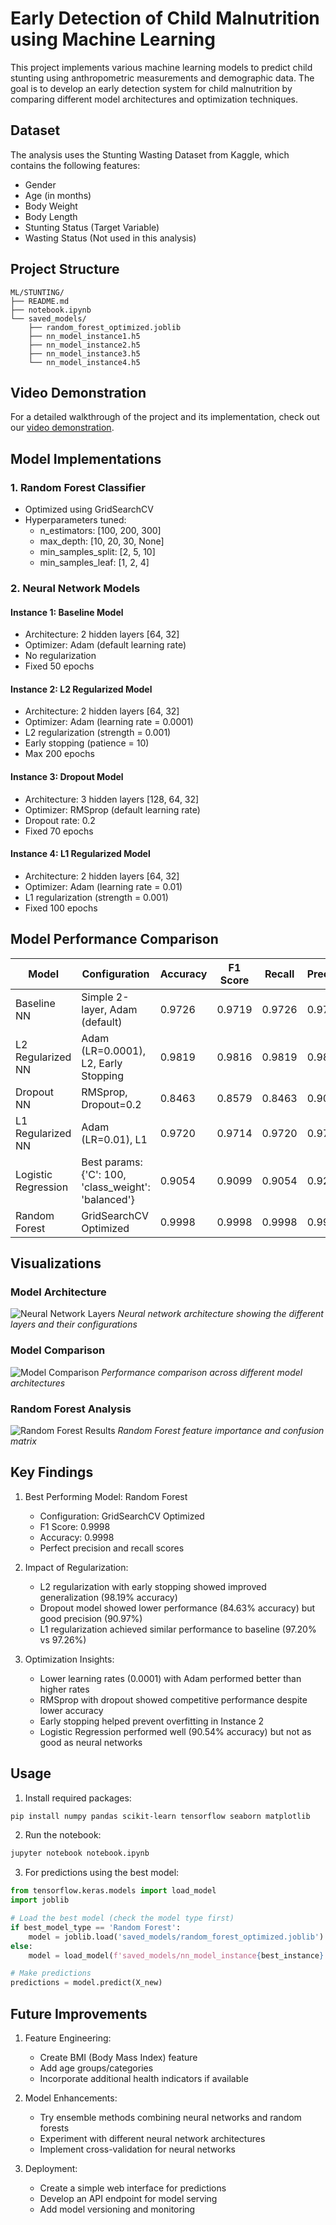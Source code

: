 # Early Detection of Child Malnutrition using Machine Learning

This project implements various machine learning models to predict child stunting using anthropometric measurements and demographic data. The goal is to develop an early detection system for child malnutrition by comparing different model architectures and optimization techniques.

## Dataset

The analysis uses the Stunting Wasting Dataset from Kaggle, which contains the following features:
- Gender
- Age (in months)
- Body Weight
- Body Length
- Stunting Status (Target Variable)
- Wasting Status (Not used in this analysis)

## Project Structure

```
ML/STUNTING/
├── README.md
├── notebook.ipynb
└── saved_models/
    ├── random_forest_optimized.joblib
    ├── nn_model_instance1.h5
    ├── nn_model_instance2.h5
    ├── nn_model_instance3.h5
    └── nn_model_instance4.h5
```

## Video Demonstration
For a detailed walkthrough of the project and its implementation, check out our [video demonstration](https://drive.google.com/drive/folders/1zL1vrziJ5Vb9hCgAXoaibgjJFgB9rTqY?usp=sharing).

## Model Implementations

### 1. Random Forest Classifier
- Optimized using GridSearchCV
- Hyperparameters tuned:
  - n_estimators: [100, 200, 300]
  - max_depth: [10, 20, 30, None]
  - min_samples_split: [2, 5, 10]
  - min_samples_leaf: [1, 2, 4]

### 2. Neural Network Models

#### Instance 1: Baseline Model
- Architecture: 2 hidden layers [64, 32]
- Optimizer: Adam (default learning rate)
- No regularization
- Fixed 50 epochs

#### Instance 2: L2 Regularized Model
- Architecture: 2 hidden layers [64, 32]
- Optimizer: Adam (learning rate = 0.0001)
- L2 regularization (strength = 0.001)
- Early stopping (patience = 10)
- Max 200 epochs

#### Instance 3: Dropout Model
- Architecture: 3 hidden layers [128, 64, 32]
- Optimizer: RMSprop (default learning rate)
- Dropout rate: 0.2
- Fixed 70 epochs

#### Instance 4: L1 Regularized Model
- Architecture: 2 hidden layers [64, 32]
- Optimizer: Adam (learning rate = 0.01)
- L1 regularization (strength = 0.001)
- Fixed 100 epochs

## Model Performance Comparison

| Model | Configuration | Accuracy | F1 Score | Recall | Precision |
|-------|--------------|----------|-----------|---------|------------|
| Baseline NN | Simple 2-layer, Adam (default) | 0.9726 | 0.9719 | 0.9726 | 0.9735 |
| L2 Regularized NN | Adam (LR=0.0001), L2, Early Stopping | 0.9819 | 0.9816 | 0.9819 | 0.9822 |
| Dropout NN | RMSprop, Dropout=0.2 | 0.8463 | 0.8579 | 0.8463 | 0.9097 |
| L1 Regularized NN | Adam (LR=0.01), L1 | 0.9720 | 0.9714 | 0.9720 | 0.9724 |
| Logistic Regression | Best params: {'C': 100, 'class_weight': 'balanced'} | 0.9054 | 0.9099 | 0.9054 | 0.9260 |
| Random Forest | GridSearchCV Optimized | 0.9998 | 0.9998 | 0.9998 | 0.9998 |

## Visualizations

### Model Architecture
![Neural Network Layers](images/layers.png)
*Neural network architecture showing the different layers and their configurations*

### Model Comparison
![Model Comparison](images/comparison.png)
*Performance comparison across different model architectures*

### Random Forest Analysis
![Random Forest Results](images/random.png)
*Random Forest feature importance and confusion matrix*

## Key Findings

1. Best Performing Model: Random Forest
   - Configuration: GridSearchCV Optimized
   - F1 Score: 0.9998
   - Accuracy: 0.9998
   - Perfect precision and recall scores

2. Impact of Regularization:
   - L2 regularization with early stopping showed improved generalization (98.19% accuracy)
   - Dropout model showed lower performance (84.63% accuracy) but good precision (90.97%)
   - L1 regularization achieved similar performance to baseline (97.20% vs 97.26%)

3. Optimization Insights:
   - Lower learning rates (0.0001) with Adam performed better than higher rates
   - RMSprop with dropout showed competitive performance despite lower accuracy
   - Early stopping helped prevent overfitting in Instance 2
   - Logistic Regression performed well (90.54% accuracy) but not as good as neural networks

## Usage

1. Install required packages:
```bash
pip install numpy pandas scikit-learn tensorflow seaborn matplotlib
```

2. Run the notebook:
```bash
jupyter notebook notebook.ipynb
```

3. For predictions using the best model:
```python
from tensorflow.keras.models import load_model
import joblib

# Load the best model (check the model type first)
if best_model_type == 'Random Forest':
    model = joblib.load('saved_models/random_forest_optimized.joblib')
else:
    model = load_model(f'saved_models/nn_model_instance{best_instance}.h5')

# Make predictions
predictions = model.predict(X_new)
```

## Future Improvements

1. Feature Engineering:
   - Create BMI (Body Mass Index) feature
   - Add age groups/categories
   - Incorporate additional health indicators if available

2. Model Enhancements:
   - Try ensemble methods combining neural networks and random forests
   - Experiment with different neural network architectures
   - Implement cross-validation for neural networks

3. Deployment:
   - Create a simple web interface for predictions
   - Develop an API endpoint for model serving
   - Add model versioning and monitoring

